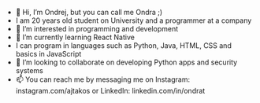 - 👋 Hi, I’m Ondrej, but you can call me Ondra ;)
- I am 20 years old student on University and a programmer at a company
- 👀 I’m interested in programming and development
- 🌱 I’m currently learning React Native
- I can program in languages such as Python, Java, HTML, CSS and basics in JavaScript
- 💞️ I’m looking to collaborate on developing Python apps and security systems
- 📫 You can reach me by messaging me on Instagram: instagram.com/ajtakos or LinkedIn: linkedin.com/in/ondrat

<!---
tomasekk/tomasekk is a ✨ special ✨ repository because its `README.md` (this file) appears on your GitHub profile.
You can click the Preview link to take a look at your changes.
--->
